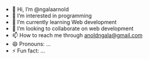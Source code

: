 - 👋 Hi, I’m @ngalaarnold
- 👀 I’m interested in programming 
- 🌱 I’m currently learning Web development 
- 💞️ I’m looking to collaborate on web development 
- 📫 How to reach me through anoldngala@gmail.com 
- 😄 Pronouns: ...
- ⚡ Fun fact: ...

<!---
ngalaarnold/ngalaarnold is a ✨ special ✨ repository because its `README.md` (this file) appears on your GitHub profile.
You can click the Preview link to take a look at your changes.
--->
